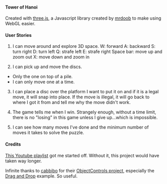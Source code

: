 #### Tower of Hanoi
Created with [three.js](https://threejs.org/), a Javascript library created by [mrdoob](https://github.com/mrdoob) to make using WebGL easier.

#### User Stories
1) I can move around and explore 3D space.
  W: forward
  A: backward
  S: turn right
  D: turn left
  Q: strafe left
  E: strafe right
  Space bar: move up and zoom out
  X: move down and zoom in

2) I can pick up and move the discs.
  * Only the one on top of a pile.
  * I can only move one at a time.

3) I can place a disc over the platform I want to put it on and if it is a legal move, it will snap into place. If the move is illegal, it will go back to where I got it from and tell me why the move didn't work.

4) The game tells me when I win. Strangely enough, without a time limit, there is no "losing" in this game unless I give up...which is impossible.

5) I can see how many moves I've done and the minimum number of moves it takes to solve the puzzle.

#### Credits

[This Youtube playlist](https://www.youtube.com/playlist?list=PLCTVwBLCNozSGfxhCIiEH26tbJrQ2_Bw3) got me started off. Without it, this project would have taken way longer.

Infinite thanks to [cabbibo](https://github.com/cabbibo) for their [ObjectControls project](https://github.com/cabbibo/ObjectControls), especially the [Drag and Drop](https://github.com/cabbibo/ObjectControls/blob/master/examples/drag.html) example. So useful.
